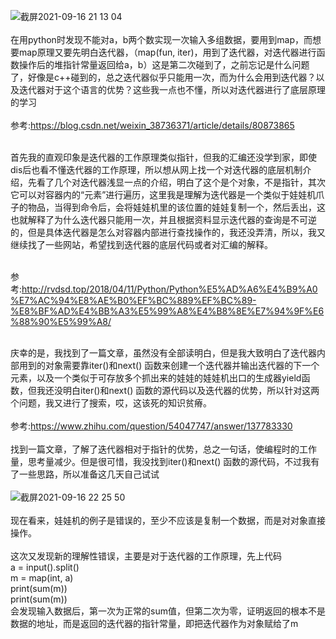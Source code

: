   
  ![截屏2021-09-16 21 13 04](https://user-images.githubusercontent.com/74129445/133618489-c29adefe-9447-49df-b51e-2b6cab8ce102.png)</br></br>
在用python时发现不能对a，b两个数实现一次输入多组数据，要用到map，而想要map原理又要先明白迭代器，（map(fun, iter)，用到了迭代器，对迭代器进行函数操作后的堆指针常量返回给a，b）这是第二次碰到了，之前忘记是什么问题了，好像是c++碰到的，总之迭代器似乎只能用一次，而为什么会用到迭代器？以及迭代器对于这个语言的优势？这些我一点也不懂，所以对迭代器进行了底层原理的学习</br></br>
  参考:https://blog.csdn.net/weixin_38736371/article/details/80873865</br></br>

  首先我的直观印象是迭代器的工作原理类似指针，但我的汇编还没学到家，即使dis后也看不懂迭代器的工作原理，所以想从网上找一个对迭代器的底层机制介绍，先看了几个对迭代器浅显一点的介绍，明白了这个是个对象，不是指针，其次它可以对容器内的“元素”进行遍历，这里我是理解为迭代器是一个类似于娃娃机爪子的物品，当得到命令后，会将娃娃机里的该位置的娃娃复制一个，然后丢出，这也就解释了为什么迭代器只能用一次，并且根据资料显示迭代器的查询是不可逆的，但是具体迭代器是怎么对容器内部进行查找操作的，我还没弄清，所以，我又继续找了一些网站，希望找到迭代器的底层代码或者对汇编的解释。</br></br>
  
  参考:http://rvdsd.top/2018/04/11/Python/Python%E5%AD%A6%E4%B9%A0%E7%AC%94%E8%AE%B0%EF%BC%889%EF%BC%89-%E8%BF%AD%E4%BB%A3%E5%99%A8%E4%B8%8E%E7%94%9F%E6%88%90%E5%99%A8/</br></br>
  
  庆幸的是，我找到了一篇文章，虽然没有全部读明白，但是我大致明白了迭代器内部用到的对象需要靠iter()和next() 函数来创建一个迭代器并输出迭代器的下一个元素，以及一个类似于可存放多个抓出来的娃娃的娃娃机出口的生成器yield函数，但我还没明白iter()和next() 函数的源代码以及迭代器的优势，所以针对这两个问题，我又进行了搜索，哎，这该死的知识贫瘠。</br></br>
  参考:https://www.zhihu.com/question/54047747/answer/137783330</br></br>
  找到一篇文章，了解了迭代器相对于指针的优势，总之一句话，使编程时的工作量，思考量减少。但是很可惜，我没找到iter()和next() 函数的源代码，不过我有了一些思路，所以准备这几天自己试试</br></br>
  ![截屏2021-09-16 22 25 50](https://user-images.githubusercontent.com/74129445/133630063-0d561a34-5d59-481c-ade7-53fad045f12b.png)</br></br>
现在看来，娃娃机的例子是错误的，至少不应该是复制一个数据，而是对对象直接操作。</br></br>
这次又发现新的理解性错误，主要是对于迭代器的工作原理，先上代码</br>
a = input().split()</br>
m = map(int, a)</br>
print(sum(m))</br>
print(sum(m))</br>
会发现输入数据后，第一次为正常的sum值，但第二次为零，证明返回的根本不是数据的地址，而是返回的迭代器的指针常量，即把迭代器作为对象赋给了m
